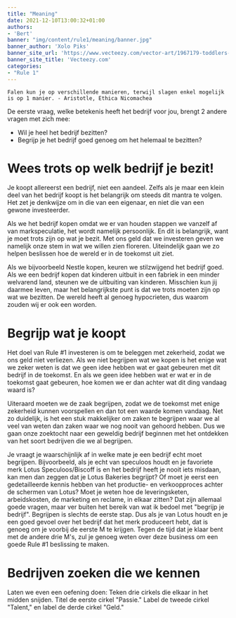 ```yaml
---
title: "Meaning"
date: 2021-12-10T13:00:32+01:00
authors: 
- 'Bert'
banner: "img/content/rule1/meaning/banner.jpg"
banner_author: 'Xolo Piks'
banner_site_url: 'https://www.vecteezy.com/vector-art/1967179-toddlers-hugging-each-other'
banner_site_title: 'Vecteezy.com'
categories: 
- "Rule 1"
---
```



```
Falen kun je op verschillende manieren, terwijl slagen enkel mogelijk is op 1 manier. - Aristotle, Ethica Nicomachea
```

De eerste vraag, welke betekenis heeft het bedrijf voor jou, brengt 2 andere vragen met zich mee:

- Wil je heel het bedrijf bezitten?
- Begrijp je het bedrijf goed genoeg om het helemaal te bezitten?

# Wees trots op welk bedrijf je bezit!

Je koopt allereerst een bedrijf, niet een aandeel. Zelfs als je maar een klein deel van het bedrijf koopt is het belangrijk om steeds dit mantra te volgen. Het zet je denkwijze om in die van een eigenaar, en niet die van een gewone investeerder.

Als we het bedrijf kopen omdat we er van houden stappen we vanzelf af van markspeculatie, het wordt namelijk persoonlijk. En dit is belangrijk, want je moet trots zijn op wat je bezit. Met ons geld dat we investeren geven we namelijk onze stem in wat we willen zien floreren. Uiteindelijk gaan we zo helpen beslissen hoe de wereld er in de toekomst uit ziet.

Als we bijvoorbeeld Nestle kopen, keuren we stilzwijgend het bedrijf goed. Als we een bedrijf kopen dat kinderen uitbuit in een fabriek in een minder welvarend land, steunen we de uitbuiting van kinderen. Misschien kun jij daarmee leven, maar het belangrijkste punt is dat we trots moeten zijn op wat we bezitten. De wereld heeft al genoeg hypocrieten, dus waarom zouden wij er ook een worden.

# Begrijp wat je koopt

Het doel van Rule #1 investeren is om te beleggen met zekerheid, zodat we ons geld niet verliezen. Als we niet begrijpen wat we kopen is het enige wat we zeker weten is dat we geen idee hebben wat er gaat gebeuren met dit bedrijf in de toekomst. En als we geen idee hebben wat er wat er in de toekomst gaat gebeuren, hoe komen we er dan achter wat dit ding
vandaag waard is?

Uiteraard moeten we de zaak begrijpen, zodat we de toekomst met enige zekerheid kunnen voorspellen en dan tot een waarde komen vandaag. Net zo duidelijk, is het een stuk makkelijker om zaken te begrijpen waar we al veel van weten dan zaken waar we nog nooit van gehoord hebben. Dus we gaan onze zoektocht naar een geweldig bedrijf beginnen met het ontdekken van het soort bedrijven die we al begrijpen.

Je vraagt je waarschijnlijk af in welke mate je een bedrijf echt moet begrijpen. Bijvoorbeeld, als je echt van speculoos houdt en je favoriete merk Lotus Speculoos/Biscoff is en het bedrijf heeft je nooit iets misdaan, kan men dan zeggen dat je Lotus Bakeries begrijpt? Of moet je eerst een gedetailleerde kennis hebben van het productie- en verkoopproces achter de schermen van Lotus? Moet je weten hoe de leveringsketen, arbeidskosten, de marketing en reclame, in elkaar zitten? Dat zijn allemaal goede vragen, maar ver buiten het bereik van wat ik bedoel met "begrijp je bedrijf". Begrijpen is slechts de eerste stap. Dus als je van Lotus houdt en je een goed gevoel over het bedrijf dat het merk produceert hebt, dat is genoeg om je voorbij de eerste M te krijgen. Tegen de tijd dat je klaar bent met de andere drie M's, zul je genoeg weten over deze business om een goede Rule #1 beslissing te maken.

# Bedrijven zoeken die we kennen

Laten we even een oefening doen: Teken drie cirkels die elkaar in het midden snijden.
Titel de eerste cirkel "Passie." Label de tweede cirkel "Talent," en label de
derde cirkel "Geld."
